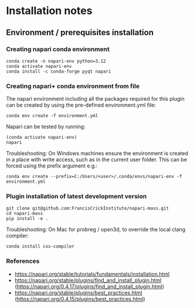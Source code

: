 # Installation notes

## Environment / prerequisites installation

### Creating napari conda environment
    conda create -n napari-env python=3.12
    conda activate napari-env
    conda install -c conda-forge pyqt napari

### Creating napari+ conda environment from file

The napari environment including all the packages required for this plugin can be created by using
the pre-defined environment.yml file:

    conda env create -f environment.yml

Napari can be tested by running:

    (conda activate napari-env)
    napari

Troubleshooting: On Windows machines ensure the environment is created in a place with write access, such as in the current user folder.
This can be forced using the prefix argument e.g.: 

    conda env create --prefix=C:/Users/<user>/.conda/envs/napari-env -f environment.yml

### Plugin installation of latest development version
    git clone git@github.com:FrancisCrickInstitute/napari-mass.git
    cd napari-mass
    pip install -e .

Troubleshooting: On Mac for probreg / open3d, to override the local clang compiler:

    conda install cxx-compiler

### References
* https://napari.org/stable/tutorials/fundamentals/installation.html
* https://napari.org/stable/plugins/find_and_install_plugin.html (https://napari.org/0.4.17/plugins/find_and_install_plugin.html)
* https://napari.org/stable/plugins/best_practices.html (https://napari.org/0.4.15/plugins/best_practices.html)
